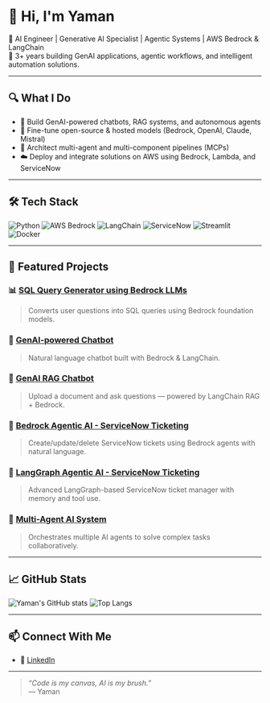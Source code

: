 # 👋 Hi, I'm Yaman

🎯 AI Engineer | Generative AI Specialist | Agentic Systems | AWS Bedrock & LangChain  
🚀 3+ years building GenAI applications, agentic workflows, and intelligent automation solutions.

---

## 🔍 What I Do

- 🤖 Build GenAI-powered chatbots, RAG systems, and autonomous agents
- 🧠 Fine-tune open-source & hosted models (Bedrock, OpenAI, Claude, Mistral)
- 🧩 Architect multi-agent and multi-component pipelines (MCPs)
- ☁️ Deploy and integrate solutions on AWS using Bedrock, Lambda, and ServiceNow

---

## 🛠️ Tech Stack

![Python](https://img.shields.io/badge/python-3776AB?style=for-the-badge&logo=python&logoColor=white)
![AWS Bedrock](https://img.shields.io/badge/AWS_Bedrock-FF9900?style=for-the-badge&logo=amazonaws&logoColor=white)
![LangChain](https://img.shields.io/badge/LangChain-000000?style=for-the-badge)
![ServiceNow](https://img.shields.io/badge/ServiceNow-00A478?style=for-the-badge&logo=servicenow&logoColor=white)
![Streamlit](https://img.shields.io/badge/Streamlit-FF4B4B?style=for-the-badge&logo=streamlit&logoColor=white)
![Docker](https://img.shields.io/badge/docker-2496ED?style=for-the-badge&logo=docker&logoColor=white)

---

## 🚀 Featured Projects

### 📊 [SQL Query Generator using Bedrock LLMs](https://github.com/YOUR_USERNAME/sql-query-generator)
> Converts user questions into SQL queries using Bedrock foundation models.

### 💬 [GenAI-powered Chatbot](https://github.com/YOUR_USERNAME/genai-chatbot)
> Natural language chatbot built with Bedrock & LangChain.

### 📄 [GenAI RAG Chatbot](https://github.com/YOUR_USERNAME/rag-doc-chatbot)
> Upload a document and ask questions — powered by LangChain RAG + Bedrock.

### 🎫 [Bedrock Agentic AI - ServiceNow Ticketing](https://github.com/YOUR_USERNAME/bedrock-servicenow-agent)
> Create/update/delete ServiceNow tickets using Bedrock agents with natural language.

### 🧩 [LangGraph Agentic AI - ServiceNow Ticketing](https://github.com/YOUR_USERNAME/langgraph-servicenow-agent)
> Advanced LangGraph-based ServiceNow ticket manager with memory and tool use.

### 🤖 [Multi-Agent AI System](https://github.com/YOUR_USERNAME/multi-agent-genai)
> Orchestrates multiple AI agents to solve complex tasks collaboratively.

---

## 📈 GitHub Stats

![Yaman's GitHub stats](https://github-readme-stats.vercel.app/api?username=yaman-GenAI&show_icons=true&theme=radical)
![Top Langs](https://github-readme-stats.vercel.app/api/top-langs/?username=yaman-GenAI&layout=compact&theme=radical)

---

## 📫 Connect With Me

- 💼 [LinkedIn]([https://linkedin.com/in/yaman-jaiswal])

---

> *“Code is my canvas, AI is my brush.”*  
> — Yaman
